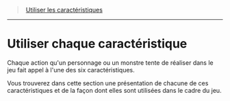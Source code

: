 ﻿---
!GenericItem
Name: Utiliser chaque caractéristique
Id: abilities_hd.md#utiliser-chaque-caractéristique
ParentLink: abilities_hd.md#utiliser-les-caractéristiques
ParentName: Utiliser les caractéristiques
NameLevel: 1
Attributes:
  Name: Utiliser chaque caractéristique
  Markdown: >+
    # <!--Name-->Utiliser chaque caractéristique<!--/Name-->


    Chaque action qu'un personnage ou un monstre tente de réaliser dans le jeu fait appel à l'une des six caractéristiques.


    Vous trouverez dans cette section une présentation de chacune de ces caractéristiques et de la façon dont elles sont utilisées dans le cadre du jeu.

AttributesDictionary: >+
  Name: Utiliser chaque caractéristique

  Markdown: >+

    # <!--Name-->Utiliser chaque caractéristique<!--/Name-->





    Chaque action qu'un personnage ou un monstre tente de réaliser dans le jeu fait appel à l'une des six caractéristiques.





    Vous trouverez dans cette section une présentation de chacune de ces caractéristiques et de la façon dont elles sont utilisées dans le cadre du jeu.



---
> [Utiliser les caractéristiques](hd_abilities.md)

---

# Utiliser chaque caractéristique

Chaque action qu'un personnage ou un monstre tente de réaliser dans le jeu fait appel à l'une des six caractéristiques.

Vous trouverez dans cette section une présentation de chacune de ces caractéristiques et de la façon dont elles sont utilisées dans le cadre du jeu.

